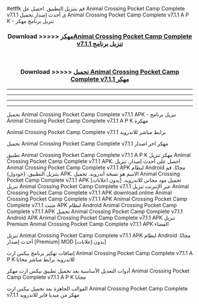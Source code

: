 #etffk قم بتنزيل التطبيق. احصل عل Animal Crossing Pocket Camp Complete v7.1.1  ى أحدث إصدار.تحميل Animal Crossing Pocket Camp Complete v7.1.1  A P K - تنزيل برنامج مهكر



<div align="center">
<h3>Download >>>>> <a href="https://ar-sites.web.app/?ar= Animal Crossing Pocket Camp Complete v7.1.1 ">مهكرAnimal Crossing Pocket Camp Complete v7.1.1  تنزيل برنامج</a></h3><br>

<h3>Download >>>>> <a href="https://ar-sites.web.app/?ar= Animal Crossing Pocket Camp Complete v7.1.1 ">تحميل Animal Crossing Pocket Camp Complete v7.1.1  مهكر</a></h3>
</div>


----------------------------------------------------------

----------------------------------------------------------

----------------------------------------------------------

----------------------------------------------------------


تحميل Animal Crossing Pocket Camp Complete v7.1.1  APK - تنزيل برنامج Animal Crossing Pocket Camp Complete v7.1.1  A P K مهكرة

Animal Crossing Pocket Camp Complete v7.1.1  برابط مباشر للاندرويد

تحميل Animal Crossing Pocket Camp Complete v7.1.1  مهكر اخر اصدار

تطبيق Animal Crossing Pocket Camp Complete v7.1.1  A P K مهكر
تنزيل Animal Crossing Pocket Camp Complete v7.1.1  APK. احصل على أحدث إصدار.
تنزيل Animal Crossing Pocket Camp Complete v7.1.1  APK لنظام Android مجانًا.
قم بتنزيل التطبيق. {جودول} APK. الاسم هو نسخة أندرويد.
تحميل Animal Crossing Pocket Camp Complete v7.1.1  APK [بدون اعلانات]
تحميل مود مجاني للاندرويد.
تنزيل Animal Crossing Pocket Camp Complete v7.1.1  عبر الإنترنت
تنزيل Animal Crossing Pocket Camp Complete v7.1.1  APK
download.online Animal Crossing Pocket Camp Complete v7.1.1  APK
Animal Crossing Pocket Camp Complete v7.1.1  مثبت APK لنظام Android
Animal Crossing Pocket Camp Complete v7.1.1  APK
تحميل Animal Crossing Pocket Camp Complete v7.1.1  Android APK
Animal Crossing Pocket Camp Complete v7.1.1  APK تنزيل Premium
Animal Crossing Pocket Camp Complete v7.1.1  APK الفضاء

تنزيل Animal Crossing Pocket Camp Complete v7.1.1  APK لنظام Android مجانًا. أحدث إصدار [Premium] MOD [بدون إعلانات]

إضافات تهكير برنامج بيكس ارت Animal Crossing Pocket Camp Complete v7.1.1  A P K للاندرويد برابط مباشر مجانا

أدوات التعديل الأساسية بعد تحميل تطبيق بيكس ارت مهكر Animal Crossing Pocket Camp Complete v7.1.1  A P K مجانا

القوالب الجاهزة بعد تحميل بيكس ارت Animal Crossing Pocket Camp Complete v7.1.1  مهكر من ميديا فاير للاندرويد




